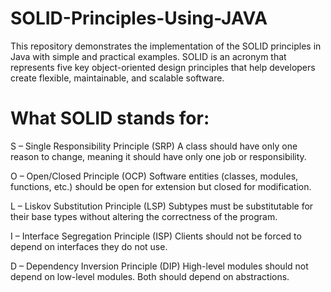 # SOLID-Principles-Using-JAVA
This repository demonstrates the implementation of the SOLID principles in Java with simple and practical examples. SOLID is an acronym that represents five key object-oriented design principles that help developers create flexible, maintainable, and scalable software.

# What SOLID stands for:
S – Single Responsibility Principle (SRP)
A class should have only one reason to change, meaning it should have only one job or responsibility.

O – Open/Closed Principle (OCP)
Software entities (classes, modules, functions, etc.) should be open for extension but closed for modification.

L – Liskov Substitution Principle (LSP)
Subtypes must be substitutable for their base types without altering the correctness of the program.

I – Interface Segregation Principle (ISP)
Clients should not be forced to depend on interfaces they do not use.

D – Dependency Inversion Principle (DIP)
High-level modules should not depend on low-level modules. Both should depend on abstractions.

